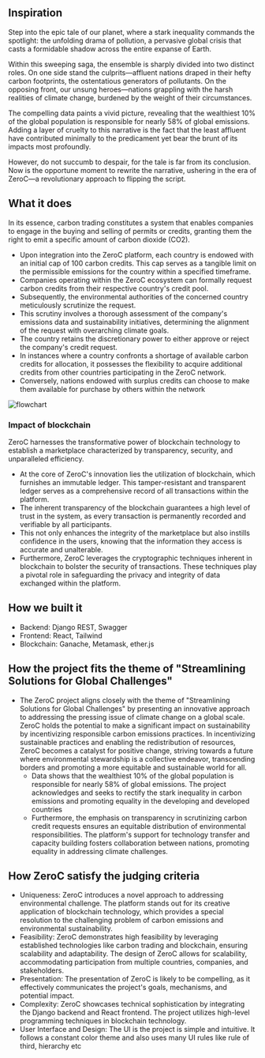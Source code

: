 ## Inspiration

Step into the epic tale of our planet, where a stark inequality commands the spotlight: the unfolding drama of pollution, a pervasive global crisis that casts a formidable shadow across the entire expanse of Earth.

Within this sweeping saga, the ensemble is sharply divided into two distinct roles. On one side stand the culprits—affluent nations draped in their hefty carbon footprints, the ostentatious generators of pollutants. On the opposing front, our unsung heroes—nations grappling with the harsh realities of climate change, burdened by the weight of their circumstances.

The compelling data paints a vivid picture, revealing that the wealthiest 10% of the global population is responsible for nearly 58% of global emissions. Adding a layer of cruelty to this narrative is the fact that the least affluent have contributed minimally to the predicament yet bear the brunt of its impacts most profoundly.

However, do not succumb to despair, for the tale is far from its conclusion. Now is the opportune moment to rewrite the narrative, ushering in the era of ZeroC—a revolutionary approach to flipping the script.

## What it does

In its essence, carbon trading constitutes a system that enables companies to engage in the buying and selling of permits or credits, granting them the right to emit a specific amount of carbon dioxide (CO2).

- Upon integration into the ZeroC platform, each country is endowed with an initial cap of 100 carbon credits. This cap serves as a tangible limit on the permissible emissions for the country within a specified timeframe.
- Companies operating within the ZeroC ecosystem can formally request carbon credits from their respective country's credit pool.
- Subsequently, the environmental authorities of the concerned country meticulously scrutinize the request.
- This scrutiny involves a thorough assessment of the company's emissions data and sustainability initiatives, determining the alignment of the request with overarching climate goals.
- The country retains the discretionary power to either approve or reject the company's credit request.
- In instances where a country confronts a shortage of available carbon credits for allocation, it possesses the flexibility to acquire additional credits from other countries participating in the ZeroC network.
- Conversely, nations endowed with surplus credits can choose to make them available for purchase by others within the network

![flowchart](https://i.ibb.co/KxysL6L/img.png)

### Impact of blockchain

ZeroC harnesses the transformative power of blockchain technology to establish a marketplace characterized by transparency, security, and unparalleled efficiency.

- At the core of ZeroC's innovation lies the utilization of blockchain, which furnishes an immutable ledger. This tamper-resistant and transparent ledger serves as a comprehensive record of all transactions within the platform.
- The inherent transparency of the blockchain guarantees a high level of trust in the system, as every transaction is permanently recorded and verifiable by all participants.
- This not only enhances the integrity of the marketplace but also instills confidence in the users, knowing that the information they access is accurate and unalterable.
- Furthermore, ZeroC leverages the cryptographic techniques inherent in blockchain to bolster the security of transactions. These techniques play a pivotal role in safeguarding the privacy and integrity of data exchanged within the platform.

## How we built it

- Backend: Django REST, Swagger
- Frontend: React, Tailwind
- Blockchain: Ganache, Metamask, ether.js

## How the project fits the theme of "Streamlining Solutions for Global Challenges"

 - The ZeroC project aligns closely with the theme of "Streamlining Solutions for Global Challenges" by presenting an innovative approach to addressing the pressing issue of climate change on a global scale.  ZeroC holds the potential to make a significant impact on sustainability by incentivizing responsible carbon emissions practices. In incentivizing sustainable practices and enabling the redistribution of resources, ZeroC becomes a catalyst for positive change, striving towards a future where environmental stewardship is a collective endeavor, transcending borders and promoting a more equitable and sustainable world for all.
    - Data shows that the wealthiest 10% of the global population is responsible for nearly 58% of global emissions. The project acknowledges and seeks to rectify the stark inequality in carbon emissions and promoting equality in the developing and developed countries
    - Furthermore, the emphasis on transparency in scrutinizing carbon credit requests ensures an equitable distribution of environmental responsibilities. The platform's support for technology transfer and capacity building fosters collaboration between nations, promoting equality in addressing climate challenges.

## How ZeroC satisfy the judging criteria
- Uniqueness: ZeroC introduces a novel approach to addressing environmental challenge. The platform stands out for its creative application of blockchain technology, which provides a special resolution to the challenging problem of carbon emissions and environmental sustainability.
- Feasibility: ZeroC demonstrates high feasibility by leveraging established technologies like carbon trading and blockchain, ensuring scalability and adaptability.  The design of ZeroC allows for scalability, accommodating participation from multiple countries, companies, and stakeholders.
- Presentation: The presentation of ZeroC is likely to be compelling, as it effectively communicates the project's goals, mechanisms, and potential impact.
- Complexity: ZeroC showcases technical sophistication by integrating the Django backend and React frontend. The project utilizes high-level programming techniques in blockchain technology.
- User Interface and Design: The UI is the project is simple and intuitive. It follows a constant color theme and also uses many UI rules like rule of third,  hierarchy etc 
 

    
